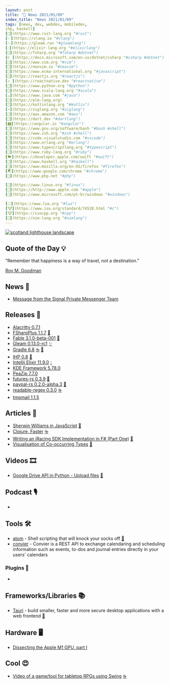 ```yaml
---
layout: post
title: "📜 News 2021/01/09"
index_title: "News 2021/01/09"
tags: [news, dev, webdev, mobiledev,
ihp, haskell]
[🦀](https://www.rust-lang.org "#rust")
[✅](https://vlang.io "#vlang")
[✨](https://gleam.run "#gleamlang")
[💧](https://elixir-lang.org "#elixirlang")
[🔷](https://fsharp.org "#fsharp #dotnet")
[☪️ ](https://docs.microsoft.com/en-us/dotnet/csharp "#csharp #dotnet")
[🍃](https://www.vim.org "#vim")
[🍃](https://neovim.io "#neovim")
[🔶](https://www.ecma-international.org "#javascript")
[🔶](https://reactjs.org "#reactjs")
[⚛️ ](https://reactnative.dev "#reactnative")
[🐍](https://www.python.org "#python")
[💈](https://www.scala-lang.org "#scala")
[☕️](https://www.java.com "#java")
[🔰](https://elm-lang.org)
[🗼](https://kotlinlang.org "#kotlin")
[⚡️](https://ziglang.org "#ziglang")
[🌳](https://aws.amazon.com "#aws")
[🎯](https://dart.dev "#dartlang")
[🅰️](https://angular.io "#angular")
[🐚](https://www.gnu.org/software/bash "#bash #shell")
[🐚](https://www.zsh.org "#zsh #shell")
[📝](https://code.visualstudio.com "#vscode")
[📡](https://www.erlang.org "#erlang")
[🔷](https://www.typescriptlang.org "#typescript")
[🔻](https://www.ruby-lang.org "#ruby")
[🐦](https://developer.apple.com/swift "#swift")
[🎩](https://www.haskell.org "#haskell")
[🦊](https://www.mozilla.org/en-US/firefox "#firefox")
[🌏](https://www.google.com/chrome "#chrome")
[🐘](https://www.php.net "#php")

[🐧](https://www.linux.org "#linux")
[🍎](https://http://www.apple.com "#apple")
[🦋](https://www.microsoft.com/pt-br/windows "#windows")

[🌕](https://www.lua.org "#lua")
[🐮](https://www.iso.org/standard/74528.html "#c")
[🐮](https://isocpp.org "#cpp")
[👑](https://nim-lang.org "#nimlang")
---
```


<a href="https://daily-tech-news.github.io/2021/01/09/news.html">
  <img src="https://user-images.githubusercontent.com/430272/104109208-6659a100-52aa-11eb-9d83-7376e38ef3ee.jpg"
     alt="scotland lighthouse landscape"
     class="image">
</a>

## Quote of the Day 💡

"Remember that happiness is a way of travel, not a destination."

[Roy M. Goodman](https://en.wikipedia.org/wiki/Roy_M._Goodman)

## News 📰

- [Message from the Signal Private Messenger Team](https://www.reddit.com/r/technology/comments/kt91qk/signal_private_messenger_team_here_we_support_an/)

## Releases 🥳

- [Alacritty 0.7.1](https://github.com/alacritty/alacritty/releases/tag/v0.7.1)
- [FSharpPlus 1.1.7](https://github.com/fsprojects/FSharpPlus/releases/tag/v1.1.7) [🔷](https://fsharp.org "#fsharp #dotnet")
- [Fable 3.1.0-beta-001](https://www.nuget.org/packages/Fable/3.1.0-beta-001) [🔷](https://fsharp.org "#fsharp #dotnet")
- [Gleam 0.13.0-rc1](https://github.com/gleam-lang/gleam/releases/tag/v0.13.0-rc1) [✨](https://gleam.run "#gleamlang")
- [Gradle 6.8](https://docs.gradle.org/6.8/release-notes.html) [☕️](https://www.java.com "#java") [🗼](https://kotlinlang.org "#kotlin")
- [IHP 0.8](https://twitter.com/digitallyinduce/status/1347904702281875464) [🎩](https://www.haskell.org "#haskell")
- [Intellij Elixir 11.9.0](https://elixirstatus.com/p/y1e44-intellij-elixir-v1190) [💧](https://elixir-lang.org "#elixirlang")
- [KDE Framework 5.78.0](https://kde.org/announcements/kde-frameworks-5.78.0/)
- [PeaZip 7.7.0](https://peazip.github.io/changelog.html)
- [futures-rs 0.3.9](https://github.com/rust-lang/futures-rs/releases/tag/0.3.9) [🦀](https://www.rust-lang.org "#rust")
- [paypal-rs 0.2.0-alpha.3](https://crates.io/crates/paypal-rs/0.2.0-alpha.3) [🦀](https://www.rust-lang.org "#rust")
- [readable-regex 0.3.0](https://github.com/ricoapon/readable-regex/releases/tag/v0.3.0) [☕️](https://www.java.com "#java")
- [tmpmail 1.1.5](https://www.reddit.com/r/linux/comments/ktbpg2/tmpmail_v115_now_supports_receiving_attachments/)

## Articles 📜

- [Sherwin Williams in JavaScript](https://www.userbugreport.com/blog/sherwin-williams-js/) [🔶](https://www.ecma-international.org "#javascript")
- [Clojure, Faster](https://tech.redplanetlabs.com/2020/09/02/clojure-faster/) [☕️](https://www.java.com "#java")
- [Writing an iRacing SDK Implementation in F# (Part One)](https://markjames.dev/2021-01-08-writing-an-iracing-sdk-implementation-fsharp/) [🔷](https://fsharp.org "#fsharp #dotnet")
- [Visualisation of Co-occurring Types](https://datacrayon.com/posts/programming/rust-notebooks/visualisation-of-co-occurring-types/) [🦀](https://www.rust-lang.org "#rust")

## Videos 🎞

<!-- - [Cloud Functions with Dart Tutorial - Build a QR Code Generator](https://www.youtube.com/watch?v=y6Z1V8QpGFc) [🎯](https://dart.dev "#dartlang") -->
- [Google Drive API in Python - Upload files](https://www.youtube.com/watch?v=cCKPjW5JwKo) [🐍](https://www.python.org "#python")

## Podcast 🎙

- []()

## Tools 🛠

- [atom](https://github.com/adam-mcdaniel/atom) - Shell scripting that will knock your socks off [🐚](https://www.gnu.org/software/bash "#bash #shell")
- [convier](https://convier.me/) - Convier is a REST API to exchange calendaring and scheduling information such as events, to-dos and journal entries directly in your users' calendars

### Plugins 🔌

- []()

## Frameworks/Libraries 📚

- [Tauri](https://tauri.studio/en/) - build smaller, faster and more secure desktop applications with a web frontend [🦀](https://www.rust-lang.org "#rust")

## Hardware 🖥

- [Dissecting the Apple M1 GPU, part I](https://rosenzweig.io/blog/asahi-gpu-part-1.html)

## Cool 😍

- [Video of a game/tool for tabletop RPGs using Swing](https://www.reddit.com/r/java/comments/ktr7u9/i_have_seen_a_lot_of_posts_asking_about_java_and/) [☕️](https://www.java.com "#java")

